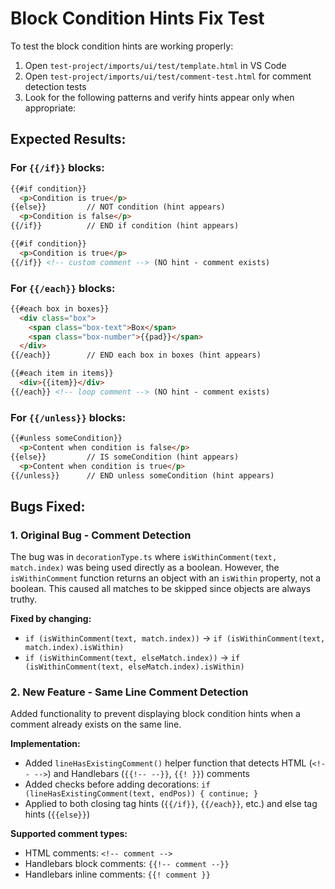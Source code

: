 # Block Condition Hints Fix Test

To test the block condition hints are working properly:

1. Open `test-project/imports/ui/test/template.html` in VS Code
2. Open `test-project/imports/ui/test/comment-test.html` for comment detection tests
3. Look for the following patterns and verify hints appear only when appropriate:

## Expected Results:

### For `{{/if}}` blocks:
```html
{{#if condition}}
  <p>Condition is true</p>
{{else}}         // NOT condition (hint appears)
  <p>Condition is false</p>
{{/if}}          // END if condition (hint appears)

{{#if condition}}
  <p>Condition is true</p>
{{/if}} <!-- custom comment --> (NO hint - comment exists)
```

### For `{{/each}}` blocks:
```html
{{#each box in boxes}}
  <div class="box">
    <span class="box-text">Box</span>
    <span class="box-number">{{pad}}</span>
  </div>
{{/each}}        // END each box in boxes (hint appears)

{{#each item in items}}
  <div>{{item}}</div>
{{/each}} <!-- loop comment --> (NO hint - comment exists)
```

### For `{{/unless}}` blocks:
```html
{{#unless someCondition}}
  <p>Content when condition is false</p>
{{else}}         // IS someCondition (hint appears)
  <p>Content when condition is true</p>
{{/unless}}      // END unless someCondition (hint appears)
```

## Bugs Fixed:

### 1. Original Bug - Comment Detection
The bug was in `decorationType.ts` where `isWithinComment(text, match.index)` was being used directly as a boolean. However, the `isWithinComment` function returns an object with an `isWithin` property, not a boolean. This caused all matches to be skipped since objects are always truthy.

**Fixed by changing:**
- `if (isWithinComment(text, match.index))` → `if (isWithinComment(text, match.index).isWithin)`
- `if (isWithinComment(text, elseMatch.index))` → `if (isWithinComment(text, elseMatch.index).isWithin)`

### 2. New Feature - Same Line Comment Detection
Added functionality to prevent displaying block condition hints when a comment already exists on the same line.

**Implementation:**
- Added `lineHasExistingComment()` helper function that detects HTML (`<!-- -->`) and Handlebars (`{{!-- --}}`, `{{! }}`) comments
- Added checks before adding decorations: `if (lineHasExistingComment(text, endPos)) { continue; }`
- Applied to both closing tag hints (`{{/if}}`, `{{/each}}`, etc.) and else tag hints (`{{else}}`)

**Supported comment types:**
- HTML comments: `<!-- comment -->`
- Handlebars block comments: `{{!-- comment --}}`
- Handlebars inline comments: `{{! comment }}`